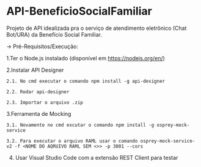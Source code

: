 # API-BeneficioSocialFamiliar

Projeto de API idealizada pra o serviço de atendimento eletrônico (Chat Bot/URA) da Benefício Social Familiar.

-> Pré-Requisitos/Execução:
  
  1.Ter o Node.js instalado (disponível em https://nodejs.org/en/)
  
  2.Instalar API Designer
    
    2.1. No cmd executar o comando npm install -g api-designer
    
    2.2. Rodar api-designer
    
    2.3. Importar o arquivo .zip
    
  3.Ferramenta de Mocking
  
    3.1. Novamente no cmd excutar o comando npm install -g osprey-mock-service
    
    3.2. Para executar o arquivo RAML usar o comando osprey-mock-service-v2 -f <NOME DO AQRUIVO RAML SEM <>> -p 3001 --cors
  
  4. Usar Visual Studio Code com a extensão REST Client para testar
    

